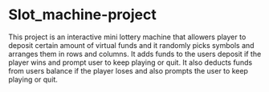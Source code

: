 # Slot_machine-project

This project is an interactive mini lottery machine that allowers player to deposit certain amount of virtual funds
and it randomly picks symbols and arranges them in rows and columns. 
It adds funds to the users deposit if the player wins and prompt user to keep playing or quit.
It also deducts funds from users balance if the player loses and also prompts the user to keep playing or quit.
